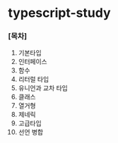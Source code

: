 # typescript-study

### [목차]
1. 기본타입
2. 인터페이스
3. 함수
4. 리터럴 타입
5. 유니언과 교차 타입
6. 클래스
7. 열거형
8. 제네릭
9. 고급타입
10. 선언 병합

